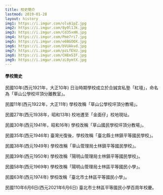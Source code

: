 ```yaml
---
title: 校史簡介
lastmod: 2019-01-28
layout: history
img1: https://i.imgur.com/olvA1pZ.jpg
img2: https://i.imgur.com/8y0l1Jk.jpg
img3: https://i.imgur.com/Cd35xmN.jpg
img4: https://i.imgur.com/Pme7ri7.jpg
img5: https://i.imgur.com/e6BGOOX.jpg
img6: https://i.imgur.com/bVUAkvd.jpg
img7: https://i.imgur.com/pzLfEkU.jpg
img8: https://i.imgur.com/CHEm5IF.jpg
img9: https://i.imgur.com/zL0ymtX.jpg
---
```


#### 學校簡史

民國10年(西元1921年，大正10年) 日治時期學校成立於合誠宮私塾「紅壇」，命名為「草山公學校坪頂分離教室」。

民國11年(西元1922年，大正11年) 學校改稱「草山公學校坪頂分教場」。

民國27年(西元1938年，昭和13年) 校地遷至「金面仔」校地現址。

民國30年(西元1941年，昭和16年) 學校改稱「草山國民學校坪頂分教場」。

民國35年(西元1946年) 臺灣光復後，學校改稱「臺北縣士林鎮平等國民學校」。

民國38年(西元1949年) 學校改稱「草山管理局士林鎮平等國民學校」。

民國39年(西元1950年) 學校改稱「陽明山管理局士林鎮平等國民學校」。

民國58年(西元1969年) 學校改稱「陽明山管理局士林區平等國民小學」。

民國63年(西元1974年) 學校改稱「臺北市士林區平等國民小學」。

民國110年6月6日(西元2021年6月6日) 臺北市士林區平等國民小學百周年校慶。

 
 
 
 